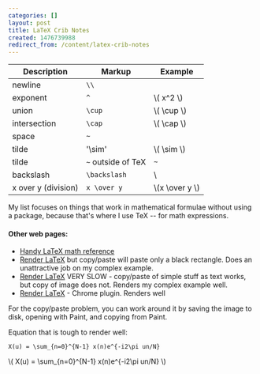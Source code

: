 ```yaml
---
categories: []
layout: post
title: LaTeX Crib Notes
created: 1476739988
redirect_from: /content/latex-crib-notes
---
```

| Description | Markup | Example 
| ---------------- | ---------- | ----------- 
| newline        | `\\`         |  
| exponent     | `^`          | \\( x^2 \\) 
| union           | `\cup`     | \\( \cup \\) 
| intersection | `\cap`     | \\( \cap \\)
| space          | `~` | 
| tilde             | '\sim' | \\( \sim \\)
| tilde             | `~` outside of TeX | `~`
| backslash             | `\backslash ` | \
| x over y (division) | `x \over y` | \\(x \over y \\)

My list focuses on things that work in mathematical formulae without using a package, because that's where I use TeX -- for math expressions.
<br />

#### Other web pages:

* [Handy LaTeX math reference](http://oeis.org/wiki/List_of_LaTeX_mathematical_symbols)
* [Render LaTeX](http://quicklatex.com/) but copy/paste will paste only a black rectangle.  Does an unattractive job on my complex example.
* [Render LaTeX](http://www.texrendr.com/) VERY SLOW - copy/paste of simple stuff as text works, but copy of image does not.  Renders my complex example well.
* [Render LaTeX](https://chrome.google.com/webstore/detail/daum-equation-editor/dinfmiceliiomokeofbocegmacmagjhe/related) - Chrome plugin.  Renders well

For the copy/paste problem, you can work around it by saving the image to disk, opening with Paint, and copying from Paint.

Equation that is tough to render well:

` X(u) = \sum_{n=0}^{N-1} x(n)e^{-i2\pi un/N} `

\\( X(u) = \sum_{n=0}^{N-1} x(n)e^{-i2\pi un/N} \\)

